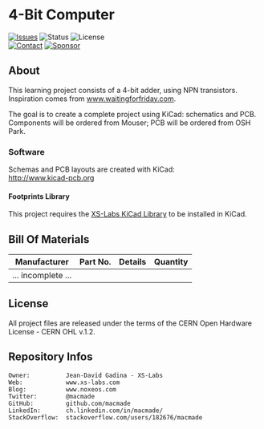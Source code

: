 4-Bit Computer
==============

[![Issues](http://img.shields.io/github/issues/macmade/4-bit.svg?logo=github)](https://github.com/macmade/4-bit/issues)
![Status](https://img.shields.io/badge/status-active-brightgreen.svg?logo=git)
![License](https://img.shields.io/badge/license-ohl-brightgreen.svg?logo=open-source-initiative)  
[![Contact](https://img.shields.io/badge/follow-@macmade-blue.svg?logo=twitter&style=social)](https://twitter.com/macmade)
[![Sponsor](https://img.shields.io/badge/sponsor-macmade-pink.svg?logo=github-sponsors&style=social)](https://github.com/sponsors/macmade)

About
-----

This learning project consists of a 4-bit adder, using NPN transistors.  
Inspiration comes from www.waitingforfriday.com.

The goal is to create a complete project using KiCad: schematics and PCB.  
Components will be ordered from Mouser; PCB will be ordered from OSH Park.

### Software

Schemas and PCB layouts are created with KiCad:  
http://www.kicad-pcb.org

#### Footprints Library

This project requires the [XS-Labs KiCad Library](https://github.com/macmade/XS-KiCad-Library) to be installed in KiCad.

Bill Of Materials
-----------------

| Manufacturer            | Part No.             | Details                                                                  | Quantity |
|-------------------------|----------------------|--------------------------------------------------------------------------|----------|
| ... incomplete ...      |                      |                                                                          |          |

License
-------

All project files are released under the terms of the CERN Open Hardware License - CERN OHL v.1.2.

Repository Infos
----------------

    Owner:          Jean-David Gadina - XS-Labs
    Web:            www.xs-labs.com
    Blog:           www.noxeos.com
    Twitter:        @macmade
    GitHub:         github.com/macmade
    LinkedIn:       ch.linkedin.com/in/macmade/
    StackOverflow:  stackoverflow.com/users/182676/macmade
